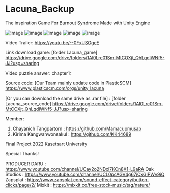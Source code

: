 # Lacuna_Backup
The inspiration Game For Burnout Syndrome
Made with Unity Engine

![image](https://user-images.githubusercontent.com/61814979/157801350-00633842-ad14-4d55-84e6-416b32241c5d.png)
![image](https://user-images.githubusercontent.com/61814979/157801357-fb7b324e-c452-41d4-adec-b9d940a71c4d.png)
![image](https://user-images.githubusercontent.com/61814979/157801366-5f88cc69-fe28-4b6a-adb5-41800de44182.png)
![image](https://user-images.githubusercontent.com/61814979/157801373-a9e1b493-1538-4b3f-b7fe-1d8df514e51a.png)
![image](https://user-images.githubusercontent.com/61814979/157801390-5b8a148b-8085-40d6-bbd9-799d0c1d3544.png)


Video Trailer:
https://youtu.be/--0FxUSOgeE


Link download game: [folder Lacuna_game]
https://drive.google.com/drive/folders/1Al0Lrc01Sm-MtCOXjt_QhLqdlWNf5-JJ?usp=sharing



Video puzzle answer:
chapter1:



Source code:
[Our Team mainly update code in PlasticSCM]
https://www.plasticscm.com/orgs/unity_lacuna

[Or you can download the same drive as .rar file] : [folder Lacuna_source_code]
https://drive.google.com/drive/folders/1Al0Lrc01Sm-MtCOXjt_QhLqdlWNf5-JJ?usp=sharing



Member:
1. Chayanich Tangpartorn : https://github.com/Mamacupmusap
2. Kirima Kangwanwonsakul : https://github.com/KK44689


Final Project 2022
Kasetsart University


Special Thanks!

PRODUCER DARU : https://www.youtube.com/channel/UCay2o2NDxI7KCn8X1-L9aRA
Oak Studios : https://www.youtube.com/channel/UCL0pcAGV4g67jCxGIPWv9iQ
Zapsplat : https://www.zapsplat.com/sound-effect-category/button-clicks/page/2/
Mixkit : https://mixkit.co/free-stock-music/tag/nature/
